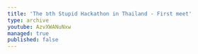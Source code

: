 ```yaml
---
title: 'The ៦th Stupid Hackathon in Thailand - First meet'
type: archive
youtube: AzvXWANuNxw
managed: true
published: false
---
```

